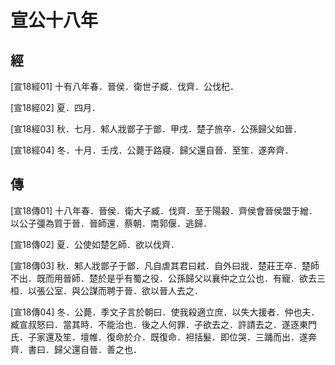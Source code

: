 # 宣公十八年

## 經 <a name="07Xuan18Jing"></a>

<a name="07Xuan18Jing01">[宣18經01]</a> 十有八年春．晉侯．衛世子臧．伐齊．公伐杞．

<a name="07Xuan18Jing02">[宣18經02]</a> 夏．四月．

<a name="07Xuan18Jing03">[宣18經03]</a> 秋．七月．邾人戕鄫子于鄫．甲戌．楚子旅卒．公孫歸父如晉．

<a name="07Xuan18Jing04">[宣18經04]</a> 冬．十月．壬戌．公薨于路寢．歸父還自晉．至笙．遂奔齊．

## 傳 <a name="07Xuan18Zhuan"></a>

<a name="07Xuan18Zhuan01">[宣18傳01]</a> 十八年春．晉侯．衛大子臧．伐齊．至于陽穀．齊侯會晉侯盟于繒．以公子彊為質于晉．晉師還．蔡朝．南郭偃．逃歸．

<a name="07Xuan18Zhuan02">[宣18傳02]</a> 夏．公使如楚乞師．欲以伐齊．

<a name="07Xuan18Zhuan03">[宣18傳03]</a> 秋．邾人戕鄫子于鄫．凡自虐其君曰弒．自外曰戕．楚莊王卒．楚師不出．既而用晉師．楚於是乎有蜀之役．公孫歸父以襄仲之立公也．有寵．欲去三桓．以張公室．與公謀而聘于晉．欲以晉人去之．

<a name="07Xuan18Zhuan04">[宣18傳04]</a> 冬．公薨．季文子言於朝曰．使我殺適立庶．以失大援者．仲也夫．臧宣叔怒曰．當其時．不能治也．後之人何罪．子欲去之．許請去之．遂逐東門氏．子家還及笙．壇帷．復命於介．既復命．袒括髮．即位哭．三踊而出．遂奔齊．書曰．歸父還自晉．善之也．

